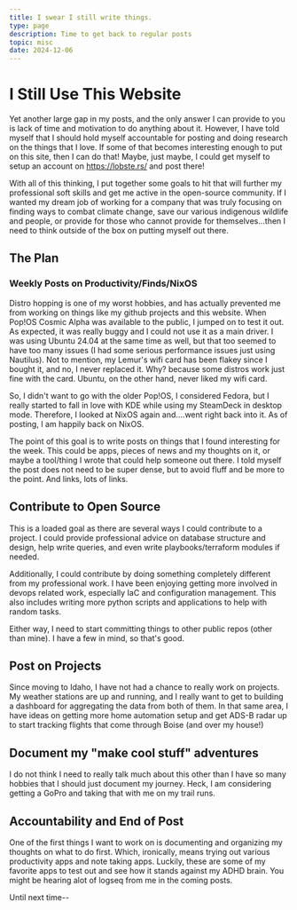 ```yaml
---
title: I swear I still write things.
type: page
description: Time to get back to regular posts
topic: misc
date: 2024-12-06
---
```


# I Still Use This Website

Yet another large gap in my posts, and the only answer I can provide to you is lack of time and motivation to do anything about it. However, I have told myself that I should hold myself accountable for posting and doing research on the things that I love. If some of that becomes interesting enough to put on this site, then I can do that! Maybe, just maybe, I could get myself to setup an account on https://lobste.rs/ and post there! 

With all of this thinking, I put together some goals to hit that will further my professional soft skills and get me active in the open-source community. If I wanted my dream job of working for a company that was truly focusing on finding ways to combat climate change, save our various indigenous wildlife and people, or provide for those who cannot provide for themselves...then I need to think outside of the box on putting myself out there. 

## The Plan

### Weekly Posts on Productivity/Finds/NixOS

Distro hopping is one of my worst hobbies, and has actually prevented me from working on things like my github projects and this website. When Pop!OS Cosmic Alpha was available to the public, I jumped on to test it out. As expected, it was really buggy and I could not use it as a main driver. I was using Ubuntu 24.04 at the same time as well, but that too seemed to have too many issues (I had some serious performance issues just using Nautilus). Not to mention, my Lemur's wifi card has been flakey since I bought it, and no, I never replaced it. Why? because some distros work just fine with the card. Ubuntu, on the other hand, never liked my wifi card.

So, I didn't want to go with the older Pop!OS, I considered Fedora, but I really started to fall in love with KDE while using my SteamDeck in desktop mode. Therefore, I looked at NixOS again and....went right back into it. As of posting, I am happily back on NixOS. 

The point of this goal is to write posts on things that I found interesting for the week. This could be apps, pieces of news and my thoughts on it, or maybe a tool/thing I wrote that could help someone out there. I told myself the post does not need to be super dense, but to avoid fluff and be more to the point. And links, lots of links. 

## Contribute to Open Source

This is a loaded goal as there are several ways I could contribute to a project. I could provide professional advice on database structure and design, help write queries, and even write playbooks/terraform modules if needed. 

Additionally, I could contribute by doing something completely different from my professional work. I have been enjoying getting more involved in devops related work, especially IaC and configuration management. This also includes writing more python scripts and applications to help with random tasks. 

Either way, I need to start committing things to other public repos (other than mine). I have a few in mind, so that's good.

## Post on Projects

Since moving to Idaho, I have not had a chance to really work on projects. My weather stations are up and running, and I really want to get to building a dashboard for aggregating the data from both of them. In that same area, I have ideas on getting more home automation setup and get ADS-B radar up to start tracking flights that come through Boise (and over my house!)

## Document my "make cool stuff" adventures

I do not think I need to really talk much about this other than I have so many hobbies that I should just document my journey. Heck, I am considering getting a GoPro and taking that with me on my trail runs. 


## Accountability and End of Post

One of the first things I want to work on is documenting and organizing my thoughts on what to do first. Which, ironically, means trying out various productivity apps and note taking apps. Luckily, these are some of my favorite apps to test out and see how it stands against my ADHD brain. You might be hearing alot of logseq from me in the coming posts. 

Until next time--